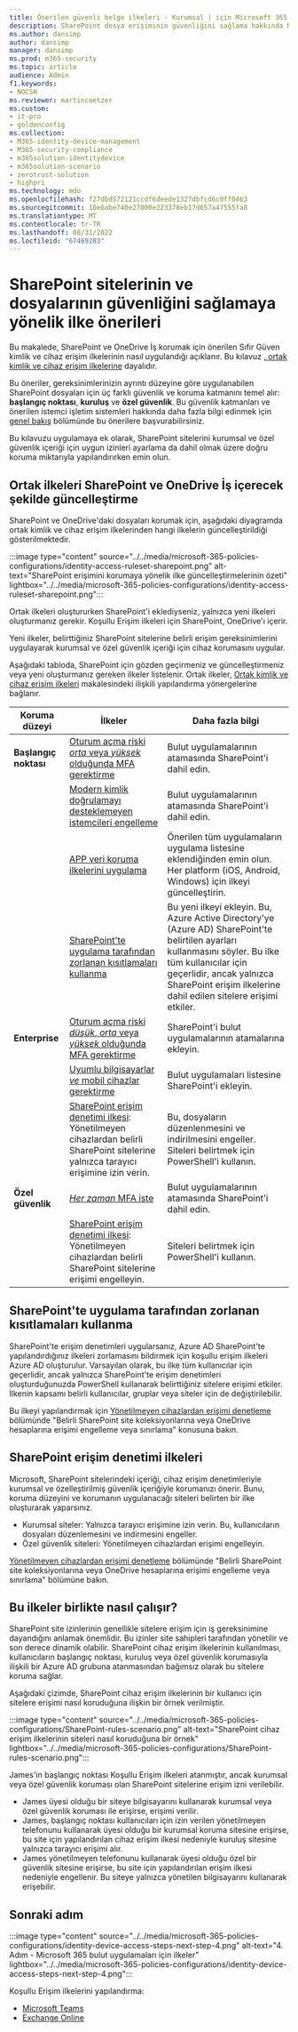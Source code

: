 ```yaml
---
title: Önerilen güvenli belge ilkeleri - Kurumsal | için Microsoft 365 Microsoft Docs
description: SharePoint dosya erişiminin güvenliğini sağlama hakkında Microsoft önerilerine yönelik ilkeleri açıklar.
ms.author: dansimp
author: dansimp
manager: dansimp
ms.prod: m365-security
ms.topic: article
audience: Admin
f1.keywords:
- NOCSH
ms.reviewer: martincoetzer
ms.custom:
- it-pro
- goldenconfig
ms.collection:
- M365-identity-device-management
- M365-security-compliance
- m365solution-identitydevice
- m365solution-scenario
- zerotrust-solution
- highpri
ms.technology: mdo
ms.openlocfilehash: f27dbd572121ccdf6deede1327dbfcd6c0ff0463
ms.sourcegitcommit: 10e6abe740e27000e223378eb17d657a47555fa8
ms.translationtype: MT
ms.contentlocale: tr-TR
ms.lasthandoff: 08/31/2022
ms.locfileid: "67469283"
---
```

# <a name="policy-recommendations-for-securing-sharepoint-sites-and-files"></a>SharePoint sitelerinin ve dosyalarının güvenliğini sağlamaya yönelik ilke önerileri

Bu makalede, SharePoint ve OneDrive İş korumak için önerilen Sıfır Güven kimlik ve cihaz erişim ilkelerinin nasıl uygulandığı açıklanır. Bu kılavuz [, ortak kimlik ve cihaz erişim ilkelerine](identity-access-policies.md) dayalıdır.

Bu öneriler, gereksinimlerinizin ayrıntı düzeyine göre uygulanabilen SharePoint dosyaları için üç farklı güvenlik ve koruma katmanını temel alır: **başlangıç noktası**, **kuruluş** ve **özel güvenlik**. Bu güvenlik katmanları ve önerilen istemci işletim sistemleri hakkında daha fazla bilgi edinmek için [genel bakış](microsoft-365-policies-configurations.md) bölümünde bu önerilere başvurabilirsiniz.

Bu kılavuzu uygulamaya ek olarak, SharePoint sitelerini kurumsal ve özel güvenlik içeriği için uygun izinleri ayarlama da dahil olmak üzere doğru koruma miktarıyla yapılandırırken emin olun.

## <a name="updating-common-policies-to-include-sharepoint-and-onedrive-for-business"></a>Ortak ilkeleri SharePoint ve OneDrive İş içerecek şekilde güncelleştirme

SharePoint ve OneDrive'daki dosyaları korumak için, aşağıdaki diyagramda ortak kimlik ve cihaz erişim ilkelerinden hangi ilkelerin güncelleştirildiği gösterilmektedir.

:::image type="content" source="../../media/microsoft-365-policies-configurations/identity-access-ruleset-sharepoint.png" alt-text="SharePoint erişimini korumaya yönelik ilke güncelleştirmelerinin özeti" lightbox="../../media/microsoft-365-policies-configurations/identity-access-ruleset-sharepoint.png":::

Ortak ilkeleri oluştururken SharePoint'i eklediyseniz, yalnızca yeni ilkeleri oluşturmanız gerekir. Koşullu Erişim ilkeleri için SharePoint, OneDrive'ı içerir.

Yeni ilkeler, belirttiğiniz SharePoint sitelerine belirli erişim gereksinimlerini uygulayarak kurumsal ve özel güvenlik içeriği için cihaz korumasını uygular.

Aşağıdaki tabloda, SharePoint için gözden geçirmeniz ve güncelleştirmeniz veya yeni oluşturmanız gereken ilkeler listelenir. Ortak ilkeler, [Ortak kimlik ve cihaz erişim ilkeleri](identity-access-policies.md) makalesindeki ilişkili yapılandırma yönergelerine bağlanır.

|Koruma düzeyi|İlkeler|Daha fazla bilgi|
|---|---|---|
|**Başlangıç noktası**|[Oturum açma riski *orta* veya *yüksek* olduğunda MFA gerektirme](identity-access-policies.md#require-mfa-based-on-sign-in-risk)|Bulut uygulamalarının atamasında SharePoint'i dahil edin.|
||[Modern kimlik doğrulamayı desteklemeyen istemcileri engelleme](identity-access-policies.md#block-clients-that-dont-support-multi-factor)|Bulut uygulamalarının atamasında SharePoint'i dahil edin.|
||[APP veri koruma ilkelerini uygulama](identity-access-policies.md#apply-app-data-protection-policies)|Önerilen tüm uygulamaların uygulama listesine eklendiğinden emin olun. Her platform (iOS, Android, Windows) için ilkeyi güncelleştirin.|
||[SharePoint'te uygulama tarafından zorlanan kısıtlamaları kullanma](#use-app-enforced-restrictions-in-sharepoint)|Bu yeni ilkeyi ekleyin. Bu, Azure Active Directory'ye (Azure AD) SharePoint'te belirtilen ayarları kullanmasını söyler. Bu ilke tüm kullanıcılar için geçerlidir, ancak yalnızca SharePoint erişim ilkelerine dahil edilen sitelere erişimi etkiler.|
|**Enterprise**|[Oturum açma riski *düşük*, *orta* veya *yüksek* olduğunda MFA gerektirme](identity-access-policies.md#require-mfa-based-on-sign-in-risk)|SharePoint'i bulut uygulamalarının atamalarına ekleyin.|
||[Uyumlu bilgisayarlar *ve* mobil cihazlar gerektirme](identity-access-policies.md#require-compliant-pcs-and-mobile-devices)|Bulut uygulamaları listesine SharePoint'i ekleyin.|
||[SharePoint erişim denetimi ilkesi](#sharepoint-access-control-policies): Yönetilmeyen cihazlardan belirli SharePoint sitelerine yalnızca tarayıcı erişimine izin verin.|Bu, dosyaların düzenlenmesini ve indirilmesini engeller. Siteleri belirtmek için PowerShell'i kullanın.|
|**Özel güvenlik**|[*Her zaman* MFA iste](identity-access-policies.md#require-mfa-based-on-sign-in-risk)|Bulut uygulamalarının atamasında SharePoint'i dahil edin.|
||[SharePoint erişim denetimi ilkesi](#use-app-enforced-restrictions-in-sharepoint): Yönetilmeyen cihazlardan belirli SharePoint sitelerine erişimi engelleyin.|Siteleri belirtmek için PowerShell'i kullanın.|

## <a name="use-app-enforced-restrictions-in-sharepoint"></a>SharePoint'te uygulama tarafından zorlanan kısıtlamaları kullanma

SharePoint'te erişim denetimleri uygularsanız, Azure AD SharePoint'te yapılandırdığınız ilkeleri zorlamasını bildirmek için koşullu erişim ilkeleri Azure AD oluşturulur. Varsayılan olarak, bu ilke tüm kullanıcılar için geçerlidir, ancak yalnızca SharePoint'te erişim denetimleri oluşturduğunuzda PowerShell kullanarak belirttiğiniz sitelere erişimi etkiler. İlkenin kapsamı belirli kullanıcılar, gruplar veya siteler için de değiştirilebilir.

Bu ilkeyi yapılandırmak için [Yönetilmeyen cihazlardan erişimi denetleme](/sharepoint/control-access-from-unmanaged-devices) bölümünde "Belirli SharePoint site koleksiyonlarına veya OneDrive hesaplarına erişimi engelleme veya sınırlama" konusuna bakın.

## <a name="sharepoint-access-control-policies"></a>SharePoint erişim denetimi ilkeleri

Microsoft, SharePoint sitelerindeki içeriği, cihaz erişim denetimleriyle kurumsal ve özelleştirilmiş güvenlik içeriğiyle korumanızı önerir. Bunu, koruma düzeyini ve korumanın uygulanacağı siteleri belirten bir ilke oluşturarak yaparsınız.

- Kurumsal siteler: Yalnızca tarayıcı erişimine izin verin. Bu, kullanıcıların dosyaları düzenlemesini ve indirmesini engeller.
- Özel güvenlik siteleri: Yönetilmeyen cihazlardan erişimi engelleyin.

[Yönetilmeyen cihazlardan erişimi denetleme](/sharepoint/control-access-from-unmanaged-devices) bölümünde "Belirli SharePoint site koleksiyonlarına veya OneDrive hesaplarına erişimi engelleme veya sınırlama" bölümüne bakın.

## <a name="how-these-policies-work-together"></a>Bu ilkeler birlikte nasıl çalışır?

SharePoint site izinlerinin genellikle sitelere erişim için iş gereksinimine dayandığını anlamak önemlidir. Bu izinler site sahipleri tarafından yönetilir ve son derece dinamik olabilir. SharePoint cihaz erişim ilkelerinin kullanılması, kullanıcıların başlangıç noktası, kuruluş veya özel güvenlik korumasıyla ilişkili bir Azure AD grubuna atanmasından bağımsız olarak bu sitelere koruma sağlar.

Aşağıdaki çizimde, SharePoint cihaz erişim ilkelerinin bir kullanıcı için sitelere erişimi nasıl koruduğuna ilişkin bir örnek verilmiştir.

:::image type="content" source="../../media/microsoft-365-policies-configurations/SharePoint-rules-scenario.png" alt-text="SharePoint cihaz erişim ilkelerinin siteleri nasıl koruduğuna bir örnek" lightbox="../../media/microsoft-365-policies-configurations/SharePoint-rules-scenario.png":::

James'in başlangıç noktası Koşullu Erişim ilkeleri atanmıştır, ancak kurumsal veya özel güvenlik koruması olan SharePoint sitelerine erişim izni verilebilir.

- James üyesi olduğu bir siteye bilgisayarını kullanarak kurumsal veya özel güvenlik koruması ile erişirse, erişimi verilir.
- James, başlangıç noktası kullanıcıları için izin verilen yönetilmeyen telefonunu kullanarak üyesi olduğu bir kurumsal koruma sitesine erişirse, bu site için yapılandırılan cihaz erişim ilkesi nedeniyle kuruluş sitesine yalnızca tarayıcı erişimi alır.
- James yönetilmeyen telefonunu kullanarak üyesi olduğu özel bir güvenlik sitesine erişirse, bu site için yapılandırılan erişim ilkesi nedeniyle engellenir. Bu siteye yalnızca yönetilen bilgisayarını kullanarak erişebilir.

## <a name="next-step"></a>Sonraki adım

:::image type="content" source="../../media/microsoft-365-policies-configurations/identity-device-access-steps-next-step-4.png" alt-text="4. Adım - Microsoft 365 bulut uygulamaları için ilkeler" lightbox="../../media/microsoft-365-policies-configurations/identity-device-access-steps-next-step-4.png":::

Koşullu Erişim ilkelerini yapılandırma:

- [Microsoft Teams](teams-access-policies.md)
- [Exchange Online](secure-email-recommended-policies.md)
